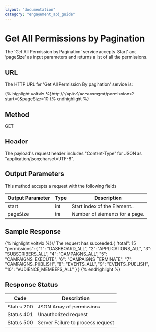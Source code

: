 ```yaml
---
layout: "documentation"
category: "engagement_api_guide"
---
```

                           

Get All Permissions by Pagination
=================================

The 'Get All Permission by Pagination' service accepts ‘Start’ and ‘pageSize’ as input parameters and returns a list of all the permissions.

URL
---

The HTTP URL for 'Get All Permission By pagination' service is:

{% highlight voltMx %}http://<host or ip>:<port>/api/v1/accessmgmt/permissions?start=0&pageSize=10
{% endhighlight %}

Method
------

GET

Header
------

The payload's request header includes "Content-Type" for JSON as “application/json;charset=UTF-8".

Output Parameters
-----------------

This method accepts a request with the following fields:

  
| Output Parameter | Type | Description |
| --- | --- | --- |
| start | int | Start index of the Element.. |
| pageSize | int | Number of elements for a page. |

Sample Response
---------------

{% highlight voltMx %}// The request has succeeded.{
  "total": 15,
  "permissions": {
    "1": "DASHBOARD_ALL",
    "2": "APPLICATIONS_ALL",
    "3": "SUBSCRIBERS_ALL",
    "4": "CAMPAIGNS_ALL",
    "5": "CAMPAIGNS_EXECUTE",
    "6": "CAMPAIGNS_TERMINATE",
    "7": "CAMPAIGNS_PUBLISH",
    "8": "EVENTS_ALL",
    "9": "EVENTS_PUBLISH",
    "10": "AUDIENCE_MEMBERS_ALL"
  }
}
{% endhighlight %}

Response Status
---------------

  
| Code | Description |
| --- | --- |
| Status 200 | JSON Array of permissions |
| Status 401 | Unauthorized request |
| Status 500 | Server Failure to process request |
